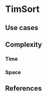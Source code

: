 # TimSort

## Use cases

## Complexity

### Time

### Space

## References

[^AlgosMadeEasy]: Algorithms Made Easy
[^Roberts]: Eric Roberts
